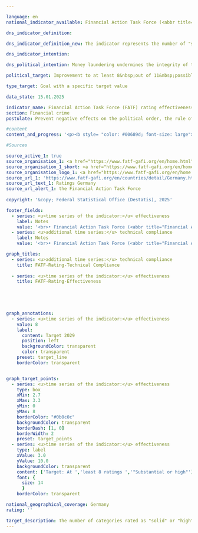 ```yaml
---

language: en        
national_indicator_available: Financial Action Task Force (<abbr title="Financial Action Task Force" tabindex="0">FATF</abbr>) rating effectiveness        

dns_indicator_definition:         

dns_indicator_definition_new: The indicator represents the number of "solid" or "high" ratings in 11&nbsp;categories (so-called Immediate Outcomes) in the Financial Action Task Force's (<abbr title="Financial Action Task Force" tabindex="0">FATF</abbr>) review of the effectiveness of national efforts to combat money laundering and terrorist financing (Rating Effectiveness).        

dns_indicator_intention:         

dns_political_intention: Money laundering undermines the integrity of the financial system, promotes organised crime and weakens trust in state institutions. Terrorist financing also jeopardises security and stability&nbsp;–&nbsp;both fundamental prerequisites for sustainable economic activity and social justice.        

political_target: Improvement to at least 8&nbsp;out of 11&nbsp;possible points by 2029        

type_target: Goal with a specific target value        

data_state: 15.01.2025        

indicator_name: Financial Action Task Force (FATF) rating effectiveness        
section: Financial crime        
postulate: Prevent negative effects on the political order, the rule of law, the economy and society        

#content         
content_and_progress: '<p><b style= "color: #00689d; font-size: large">16.4&nbsp;Financial Action Task Force (<abbr title="Financial Action Task Force" tabindex="0">FATF</abbr>) rating effectiveness</b><br><br>The Financial Action Task Force (<abbr title="Financial Action Task Force" tabindex="0">FATF</abbr>) is an international organisation established in 1989&nbsp;to support the fight against money laundering, terrorist financing, and the financing of the proliferation of weapons of mass destruction. It has issued a framework of standards to which more than 200&nbsp;countries worldwide have committed. The <abbr title="Financial Action Task Force" tabindex="0">FATF</abbr> standards comprise 40&nbsp;Recommendations, which form a key part of international efforts to ensure the integrity and security of the global financial system and serve as the basis for national legislation in many member states. The <abbr title="Financial Action Task Force" tabindex="0">FATF</abbr> conducts regular evaluations in member countries, during which both the technical implementation of the recommendations (Technical Compliance) and their practical effectiveness (Effectiveness) are assessed and reviewed.<br><br>The most recent evaluation of Germany as part of the <abbr title="Financial Action Task Force" tabindex="0">FATF</abbr> assessment process took place from autumn 2020&nbsp;to June 2022. The assessment procedure included an on-site visit by <abbr title="Financial Action Task Force" tabindex="0">FATF</abbr> evaluators. During this visit, interviews were conducted with stakeholders from both the public sector (such as the Federal Ministry of Finance (<abbr title="Federal Ministry of Finance" tabindex="0">BMF</abbr>), the judiciary, law enforcement authorities, the Financial Intelligence Unit (FIU), the Federal Financial Supervisory Authority (BaFin), and state supervisory authorities) and the private sector (including banks and financial service providers, as well as professions such as notaries, tax advisors, lawyers, and auditors). The evaluation process highlights both the complexity and the importance of cooperation in combating financial crime under the <abbr title="Financial Action Task Force" tabindex="0">FATF</abbr> review. The overall coordination of the Germany assessment was the responsibility of the <abbr title="Federal Ministry of Finance" tabindex="0">BMF</abbr> within the federal government.<br><br>The assessment of effectiveness is based on eleven intermediate objectives, known as Immediate Outcomes (IOs), which cover various aspects of combating financial crime. These are:<ul></ul><u>Cross-cutting</u><ul> <li><abbr title="Immediate Outcome" tabindex="0">IO</abbr> 1: Risk understanding and coordination</li> <li><abbr title="Immediate Outcome" tabindex="0">IO</abbr> 2: International cooperation</li> </ul> <u>Preventing misuse (Prevention)</u> <ul> <li><abbr title="Immediate Outcome" tabindex="0">IO</abbr> 3: Supervision</li> <li><abbr title="Immediate Outcome" tabindex="0">IO</abbr> 4: Preventive measures by obliged entities</li> <li><abbr title="Immediate Outcome" tabindex="0">IO</abbr> 5: Beneficial ownership</li> </ul> <u>Combating and prosecuting (Repression)</u> <ul> <li><abbr title="Immediate Outcome" tabindex="0">IO</abbr> 6: Financial intelligence and investigations</li> <li><abbr title="Immediate Outcome" tabindex="0">IO</abbr> 7: Money laundering investigations and prosecution</li> <li><abbr title="Immediate Outcome" tabindex="0">IO</abbr> 8: Confiscation of assets in money laundering cases</li> <li><abbr title="Immediate Outcome" tabindex="0">IO</abbr> 9: Terrorist financing investigations and prosecution</li> <li><abbr title="Immediate Outcome" tabindex="0">IO</abbr> 10: Financial sanctions; non-profit organisations (NPOs)</li> <li><abbr title="Immediate Outcome" tabindex="0">IO</abbr> 11: Proliferation financing</li> </ul> Each intermediate objective is rated on a scale ranging from "low" to "moderate", "substantial", and "high". For the purposes of this indicator, the total number of intermediate objectives rated as "substantial" or "high" is recorded. Changes, whether positive or negative, between the categories "low" and "moderate" or between "substantial" and "high" for individual outcomes are therefore not reflected in this indicator in the following reporting year.<br><br>In the 2022&nbsp;evaluation of Germany, four of the eleven intermediate outcomes (<abbr title="Immediate Outcome" tabindex="0">IO</abbr> 1, <abbr title="Immediate Outcome" tabindex="0">IO</abbr> 2, <abbr title="Immediate Outcome" tabindex="0">IO</abbr> 8, and <abbr title="Immediate Outcome" tabindex="0">IO</abbr> 9) were assessed as substantial and thus considered passed. The remaining seven intermediate outcomes (<abbr title="Immediate Outcome" tabindex="0">IO</abbr> 3, <abbr title="Immediate Outcome" tabindex="0">IO</abbr> 4, <abbr title="Immediate Outcome" tabindex="0">IO</abbr> 5, <abbr title="Immediate Outcome" tabindex="0">IO</abbr> 6, <abbr title="Immediate Outcome" tabindex="0">IO</abbr> 7, <abbr title="Immediate Outcome" tabindex="0">IO</abbr> 10, and <abbr title="Immediate Outcome" tabindex="0">IO</abbr> 11) were rated moderate and are therefore considered not passed. The politically defined goal for the next Germany assessment in 2029&nbsp;is to achieve a positive rating in at least eight of the eleven intermediate outcomes.<br><br>In terms of <abbr title="Financial Action Task Force" tabindex="0">FATF</abbr>’s technical requirements (Technical Compliance), Germany was assessed as having "largely implemented" the international standards. None of the 40&nbsp;<abbr title="Financial Action Task Force" tabindex="0">FATF</abbr> Recommendations were assessed as "not implemented" during the 2022&nbsp;review. Only five recommendations were considered "partially implemented". In response to this assessment, improvements were made, and in the 2023&nbsp;follow-up report, two of these five were upgraded to "largely implemented". The three remaining partially implemented recommendations concern the areas of "Correspondent banking", "Transparency and beneficial ownership of legal persons", and "Statistics". As of 2023, 37&nbsp;of the <abbr title="Financial Action Task Force" tabindex="0">FATF</abbr> Recommendations were classified as either "largely implemented" (20) or "implemented" (17).</p>'                

#Sources        

source_active_1: true
source_organisation_1: <a href="https://www.fatf-gafi.org/en/home.html" target="_blank" onclick="return confirm_alert('the Financial Action Task Force', 'En')">Financial Action Task Force</a>
source_organisation_1_short: <a href="https://www.fatf-gafi.org/en/home.html" target="_blank" onclick="return confirm_alert('the Financial Action Task Force', 'En')">Financial Action Task Force</a>
source_organisation_logo_1: <a href="https://www.fatf-gafi.org/en/home.html" target="_blank" onclick="return confirm_alert('the Financial Action Task Force', 'En')"><img src="https://dns-indikatoren.de/public/OrgImgEn/fatf.png" alt="Financial Action Task Force" title=" Click here to visit the homepage of the organizationFinancial Action Task Force" style="height:60px; width:148px; border:transparent"/></a>
source_url_1: 'https://www.fatf-gafi.org/en/countries/detail/Germany.html'
source_url_text_1: Ratings Germany
source_url_alert_1: the Financial Action Task Force
        
copyright: '&copy; Federal Statistical Office (Destatis), 2025'        

footer_fields:
  - series: <u>time series of the indicator:</u> effectiveness
    label: Notes
    value: '<br>• Financial Action Task Force (<abbr title="Financial Action Task Force" tabindex="0">FATF</abbr>): The most important international institution for combating and preventing money laundering, terrorist financing and proliferation financing.<br>• Effectiveness: Examination of the effectiveness of national efforts to combat money laundering and terrorist financing in 11&nbsp;categories (so-called immediate outcomes).<br>• Passed: Ratings solid or high.<br>• Not passed: Low or moderate ratings.'
  - series: <u>additional time series:</u> technical compliance
    label: Notes
    value: '<br>• Financial Action Task Force (<abbr title="Financial Action Task Force" tabindex="0">FATF</abbr>): The most important international institution for combating and preventing money laundering, terrorist financing and proliferation financing.<br>• Technical compliance: implementation of <abbr title="Financial Action Task Force" tabindex="0">FATF</abbr> standards in national law and through national requirements<br>• Passed: Largely realised or realised.<br>• Not passed: Not implemented or partially implemented.<br>• 2022&nbsp;Evaluation from the Germany audit (Mutual Evaluation Report), 2023&nbsp;Evaluation from the follow-up report (Follow-Up Report).'        

graph_titles: 
  - series: <u>additional time series:</u> technical compliance
    title: FATF-Rating-Technical Compliance
    
  - series: <u>time series of the indicator:</u> effectiveness
    title: FATF-Rating-Effectiveness
            

        


graph_annotations:
  - series: <u>time series of the indicator:</u> effectiveness
    value: 8
    label:
      content: Target 2029
      position: left
      backgroundColor: transparent
      color: transparent
    preset: target_line
    borderColor: transparent        


graph_target_points:
  - series: <u>time series of the indicator:</u> effectiveness
    type: box
    xMin: 2.7
    xMax: 3.3
    yMin: 0
    yMax: 8
    borderColor: "#0b0c0c"
    backgroundColor: transparent
    borderDash: [1, 0]
    borderWidth: 2
    preset: target_points
  - series: <u>time series of the indicator:</u> effectiveness
    type: label
    xValue: 3.0
    yValue: 10.0
    backgroundColor: transparent
    content: ['Target: At ','least 8 ratings ','"Substantial or high"']
    font: {
      size: 14
      }
    borderColor: transparent                

national_geographical_coverage: Germany        
rating: ''        

target_description: The number of categories rated as "solid" or "high" in the Financial Action Task Force's effectiveness assessment is to be increased to at least 8&nbsp;by 2029.<br><br>No assessment possible. Too few data points.        
---
```


